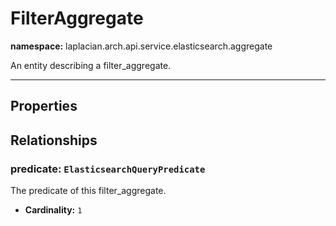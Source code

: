 

# **FilterAggregate**
**namespace:** laplacian.arch.api.service.elasticsearch.aggregate

An entity describing a filter_aggregate.



---

## Properties

## Relationships

### predicate: `ElasticsearchQueryPredicate`
The predicate of this filter_aggregate.
- **Cardinality:** `1`
